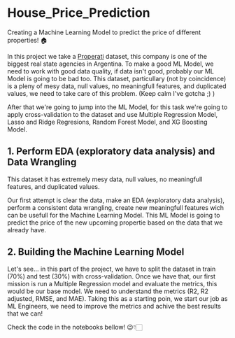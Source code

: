 # House_Price_Prediction
Creating a Machine Learning Model to predict the price of different properties! 🏠

In this project we take a [Properati](https://www.properati.com.ar/ "Properati") dataset, this company is one of the biggest real state agencies in Argentina. To make a good ML Model, we need to work with good data quality, if data isn't good, probably our ML Model is going to be bad too. This dataset, particullary (not by coincidence) is a pleny of mesy data, null values, no meaningfull features, and duplicated values, we need to take care of this problem. (Keep calm I've gotcha ;) )

After that we're going to jump into the ML Model, for this task we're going to apply cross-validation to the dataset and use Multiple Regression Model, Lasso and Ridge Regresions, Random Forest Model, and XG Boosting Model. 

## 1. Perform EDA (exploratory data analysis) and Data Wrangling

This dataset it has extremely mesy data, null values, no meaningfull features, and duplicated values. 

Our first attempt is clear the data, make an EDA (exploratory data analysis), perform a consistent data wrangling, create new meaningfull features wich can be usefull for the Machine Learning Model. This ML Model is going to predict the price of the new upcoming propertie based on the data that we already have.   

## 2. Building the Machine Learning Model

Let's see... in this part of the project, we have to split the dataset in train (70%) and test (30%) with cross-validation. Once we have that, our first mission is run a Multiple Regression model and evaluate the metrics, this would be our base model. We need to understand the metrics (R2, R2 adjusted, RMSE, and MAE). Taking this as a starting poin, we start our job as ML Engineers, we need to improve the metrics and achive the best results that we can!   

Check the code in the notebooks bellow! 😉👇🏻
